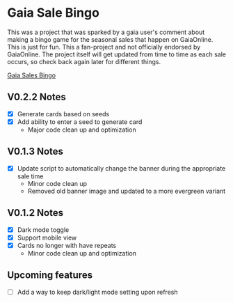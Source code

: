 # Gaia Sale Bingo
This was a project that was sparked by a gaia user's comment about making a bingo game for the seasonal sales that happen on GaiaOnline. This is just for fun. This a fan-project and not officially endorsed by GaiaOnline. The project itself will get updated from time to time as each sale occurs, so check back again later for different things.

[Gaia Sales Bingo](https://hauntedvcr.github.io/GaiaSaleBingo/)

## V0.2.2 Notes
- [x] Generate cards based on seeds
- [x] Add ability to enter a seed to generate card
  * Major code clean up and optimization

## V0.1.3 Notes
- [x] Update script to automatically change the banner during the appropriate sale time
  * Minor code clean up
  * Removed old banner image and updated to a more evergreen variant
 
## V0.1.2 Notes
- [x] Dark mode toggle
- [x] Support mobile view
- [x] Cards no longer with have repeats
  * Minor code clean up and optimization

## Upcoming features
- [ ] Add a way to keep dark/light mode setting upon refresh
